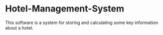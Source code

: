 # Hotel-Management-System
This software is a system for storing and calculating some key information about a hotel.
